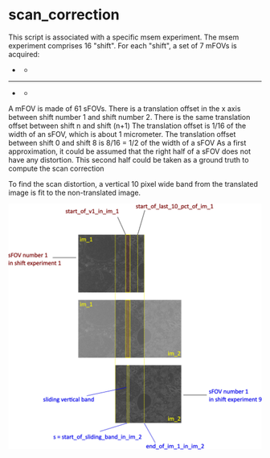 # scan_correction

This script is associated with a specific msem experiment.
The msem experiment comprises 16 "shift".
For each "shift", a set of 7 mFOVs is acquired:
  *  *
*  *  *
  *  *
A mFOV is made of 61 sFOVs.
There is a translation offset in the x axis between shift number 1 and shift number 2.
There is the same translation offset between shift n and shift (n+1)
The translation offset is 1/16 of the width of an sFOV, which is about 1 micrometer.
The translation offset between shift 0 and shift 8 is 8/16 = 1/2 of the width of a sFOV
As a first approximation, it could be assumed that the right half of a sFOV
does not have any distortion. This second half could be taken as a ground truth
to compute the scan correction

To find the scan distortion, a vertical 10 pixel wide band from the translated image
is fit to the non-translated image.

![Naming convention](scan_correction_naming.jpg?raw=true "Naming convention")